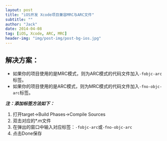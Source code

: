 ```yaml
---
layout: post
title: "iOS开发 Xcode项目兼容MRC与ARC文件"
subtitle: ""
author: "Jack"
date: 2014-04-08
tag: [iOS, Xcode, ARC, MRC]
header-img: "img/post-img/post-bg-ios.jpg"
---
```


## 解决方案：
- 如果你的项目使用的是MRC模式，则为ARC模式的代码文件加入`-fobjc-arc`标签。
- 如果你的项目使用的是ARC模式，则为MRC模式的代码文件加入`-fno-objc-arc`标签。

***注：添加标签方法如下：***

1. 打开target->Build Phases->Compile Sources
2. 双击对应的*.m文件
3. 在弹出的窗口中输入对应标签：`-fobjc-arc`或`-fno-objc-arc`
4. 点击Done保存